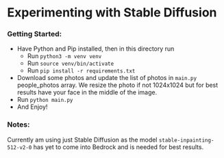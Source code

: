 # Experimenting with Stable Diffusion

### Getting Started:
* Have Python and Pip installed, then in this directory run
    * Run `python3 -m venv venv`
    * Run `source venv/bin/activate`
    * Run `pip install -r requirements.txt`
* Download some photos and update the list of photos in `main.py` people_photos array. We resize the photo if not 1024x1024 but for best results have your face in the middle of the image.
* Run `python main.py`
* And Enjoy!

### Notes:
Currently am using just Stable Diffusion as the model `stable-inpainting-512-v2-0` has yet to come into Bedrock and is needed for best results.